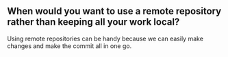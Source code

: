 ## When would you want to use a remote repository rather than keeping all your work local?  ##

Using remote repositories can be handy because we can easily make changes and make the commit all in one go. 
